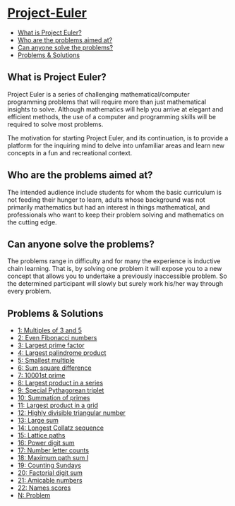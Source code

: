 <!-- omit in toc -->
# [Project-Euler](https://projecteuler.net/)

- [What is Project Euler?](#what-is-project-euler)
- [Who are the problems aimed at?](#who-are-the-problems-aimed-at)
- [Can anyone solve the problems?](#can-anyone-solve-the-problems)
- [Problems & Solutions](#problems--solutions)

## What is Project Euler?

Project Euler is a series of challenging mathematical/computer programming problems that will require more than just mathematical insights to solve. Although mathematics will help you arrive at elegant and efficient methods, the use of a computer and programming skills will be required to solve most problems.

The motivation for starting Project Euler, and its continuation, is to provide a platform for the inquiring mind to delve into unfamiliar areas and learn new concepts in a fun and recreational context.

## Who are the problems aimed at?

The intended audience include students for whom the basic curriculum is not feeding their hunger to learn, adults whose background was not primarily mathematics but had an interest in things mathematical, and professionals who want to keep their problem solving and mathematics on the cutting edge.

## Can anyone solve the problems?

The problems range in difficulty and for many the experience is inductive chain learning. That is, by solving one problem it will expose you to a new concept that allows you to undertake a previously inaccessible problem. So the determined participant will slowly but surely work his/her way through every problem.


## Problems & Solutions

* [1: Multiples of 3 and 5](./Java/src/main/java/projecteuler/problem/Problem1.java)
* [2: Even Fibonacci numbers](./Java/src/main/java/projecteuler/problem/Problem2.java)
* [3: Largest prime factor](./Java/src/main/java/projecteuler/problem/Problem3.java)
* [4: Largest palindrome product](./Java/src/main/java/projecteuler/problem/Problem4.java)
* [5: Smallest multiple](./Java/src/main/java/projecteuler/problem/Problem5.java)
* [6: Sum square difference](./Java/src/main/java/projecteuler/problem/Problem6.java)
* [7: 10001st prime](./Java/src/main/java/projecteuler/problem/Problem7.java)
* [8: Largest product in a series](./Java/src/main/java/projecteuler/problem/Problem8.java)
* [9: Special Pythagorean triplet](./Java/src/main/java/projecteuler/problem/Problem9.java)
* [10: Summation of primes](./Java/src/main/java/projecteuler/problem/Problem10.java)
* [11: Largest product in a grid](./Java/src/main/java/projecteuler/problem/Problem11.java)
* [12: Highly divisible triangular number](./Java/src/main/java/projecteuler/problem/Problem12.java)
* [13: Large sum](./Java/src/main/java/projecteuler/problem/Problem13.java)
* [14: Longest Collatz sequence](./Java/src/main/java/projecteuler/problem/Problem14.java)
* [15: Lattice paths](./Java/src/main/java/projecteuler/problem/Problem15.java)
* [16: Power digit sum](./Java/src/main/java/projecteuler/problem/Problem16.java)
* [17: Number letter counts](./Java/src/main/java/projecteuler/problem/Problem17.java)
* [18: Maximum path sum I](./Java/src/main/java/projecteuler/problem/Problem18.java)
* [19: Counting Sundays](./Java/src/main/java/projecteuler/problem/Problem19.java)
* [20: Factorial digit sum](./Java/src/main/java/projecteuler/problem/Problem20.java)
* [21: Amicable numbers](./Java/src/main/java/projecteuler/problem/Problem21.java)
* [22: Names scores](./Java/src/main/java/projecteuler/problem/Problem22.java)
* [N: Problem](./Java/src/main/java/projecteuler/problem/ProblemN.java)